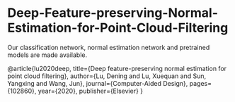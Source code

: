 # Deep-Feature-preserving-Normal-Estimation-for-Point-Cloud-Filtering

Our classification network, normal estimation network and pretrained models are made available. 

@article{lu2020deep,
  title={Deep feature-preserving normal estimation for point cloud filtering},
  author={Lu, Dening and Lu, Xuequan and Sun, Yangxing and Wang, Jun},
  journal={Computer-Aided Design},
  pages={102860},
  year={2020},
  publisher={Elsevier}
}
